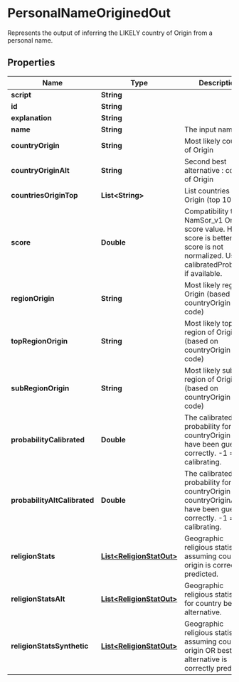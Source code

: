 

# PersonalNameOriginedOut

Represents the output of inferring the LIKELY country of Origin from a personal name.

## Properties

| Name | Type | Description | Notes |
|------------ | ------------- | ------------- | -------------|
|**script** | **String** |  |  [optional] |
|**id** | **String** |  |  [optional] |
|**explanation** | **String** |  |  [optional] |
|**name** | **String** | The input name. |  [optional] |
|**countryOrigin** | **String** | Most likely country of Origin |  [optional] |
|**countryOriginAlt** | **String** | Second best alternative : country of Origin |  [optional] |
|**countriesOriginTop** | **List&lt;String&gt;** | List countries of Origin (top 10) |  [optional] |
|**score** | **Double** | Compatibility to NamSor_v1 Origin score value. Higher score is better, but score is not normalized. Use calibratedProbability if available.  |  [optional] |
|**regionOrigin** | **String** | Most likely region of Origin (based on countryOrigin ISO2 code) |  [optional] |
|**topRegionOrigin** | **String** | Most likely top region of Origin (based on countryOrigin ISO2 code) |  [optional] |
|**subRegionOrigin** | **String** | Most likely sub region of Origin (based on countryOrigin ISO2 code) |  [optional] |
|**probabilityCalibrated** | **Double** | The calibrated probability for countryOrigin to have been guessed correctly. -1 &#x3D; still calibrating.  |  [optional] |
|**probabilityAltCalibrated** | **Double** | The calibrated probability for countryOrigin OR countryOriginAlt to have been guessed correctly. -1 &#x3D; still calibrating.  |  [optional] |
|**religionStats** | [**List&lt;ReligionStatOut&gt;**](ReligionStatOut.md) | Geographic religious statistics, assuming country of origin is correctly predicted. |  [optional] |
|**religionStatsAlt** | [**List&lt;ReligionStatOut&gt;**](ReligionStatOut.md) | Geographic religious statistics, for country best alternative. |  [optional] |
|**religionStatsSynthetic** | [**List&lt;ReligionStatOut&gt;**](ReligionStatOut.md) | Geographic religious statistics, assuming country of origin OR best alternative is correctly predicted. |  [optional] |



